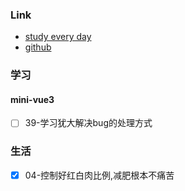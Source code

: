 ### Link
- [study every day](https://github.com/cuixiaorui/study-every-day/issues)
- [github](https://github.com/jtr354)

### 学习

#### mini-vue3
- [ ] 39-学习犹大解决bug的处理方式
### 生活
- [x] 04-控制好红白肉比例,减肥根本不痛苦